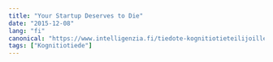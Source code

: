 ```yaml
---
title: "Your Startup Deserves to Die"
date: "2015-12-08"
lang: "fi"
canonical: "https://www.intelligenzia.fi/tiedote-kognitiotieteilijoille/"
tags: ["Kognitiotiede"]
---
```

